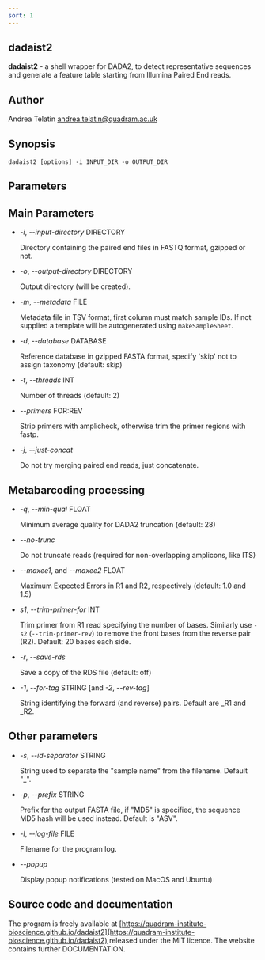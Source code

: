 ```yaml
---
sort: 1
---
```

## dadaist2
**dadaist2** - a shell wrapper for DADA2, to detect representative sequences and generate
a feature table starting from Illumina Paired End reads.

## Author
Andrea Telatin <andrea.telatin@quadram.ac.uk>

## Synopsis
    dadaist2 [options] -i INPUT_DIR -o OUTPUT_DIR

## Parameters
## Main Parameters

- _-i_, _--input-directory_ DIRECTORY

    Directory containing the paired end files in FASTQ format, gzipped or not.

- _-o_, _--output-directory_ DIRECTORY

    Output directory (will be created).

- _-m_, _--metadata_ FILE

    Metadata file in TSV format, first column must match sample IDs. If not supplied
    a template will be autogenerated using `makeSampleSheet`.

- _-d_, _--database_ DATABASE

    Reference database in gzipped FASTA format, specify 'skip' not to assign
    taxonomy (default: skip)

- _-t_, _--threads_ INT

    Number of threads (default: 2)

- _--primers_ FOR:REV

    Strip primers with amplicheck, otherwise trim the primer regions
    with fastp.

- _-j_, _--just-concat_

    Do not try merging paired end reads, just concatenate.

## Metabarcoding processing

- _-q_, _--min-qual_ FLOAT

    Minimum average quality for DADA2 truncation (default: 28)

- _--no-trunc_

    Do not truncate reads (required for non-overlapping amplicons, like ITS)

- _--maxee1_, and _--maxee2_ FLOAT

    Maximum Expected Errors in R1 and R2, respectively (default: 1.0 and 1.5)

- _s1_, _--trim-primer-for_ INT

    Trim primer from R1 read specifying the number of bases. Similarly
    use `-s2` (`--trim-primer-rev`) to remove the front bases from the
    reverse pair (R2). Default: 20 bases each side.

- _-r_, _--save-rds_

    Save a copy of the RDS file (default: off)

- _-1_, _--for-tag_ STRING \[and _-2_, _--rev-tag_\]

    String identifying the forward (and reverse) pairs. Default are \_R1 and \_R2.

## Other parameters

- _-s_, _--id-separator_ STRING

    String used to separate the "sample name" from the filename. Default "\_".

- _-p_, _--prefix_ STRING

    Prefix for the output FASTA file, if "MD5" is specified, the sequence MD5 hash
    will be used instead. Default is "ASV".

- _-l_, _--log-file_ FILE

    Filename for the program log.

- _--popup_

    Display popup notifications (tested on MacOS and Ubuntu)

## Source code and documentation
The program is freely available at [https://quadram-institute-bioscience.github.io/dadaist2](https://quadram-institute-bioscience.github.io/dadaist2)
released under the MIT licence. The website contains further DOCUMENTATION.
